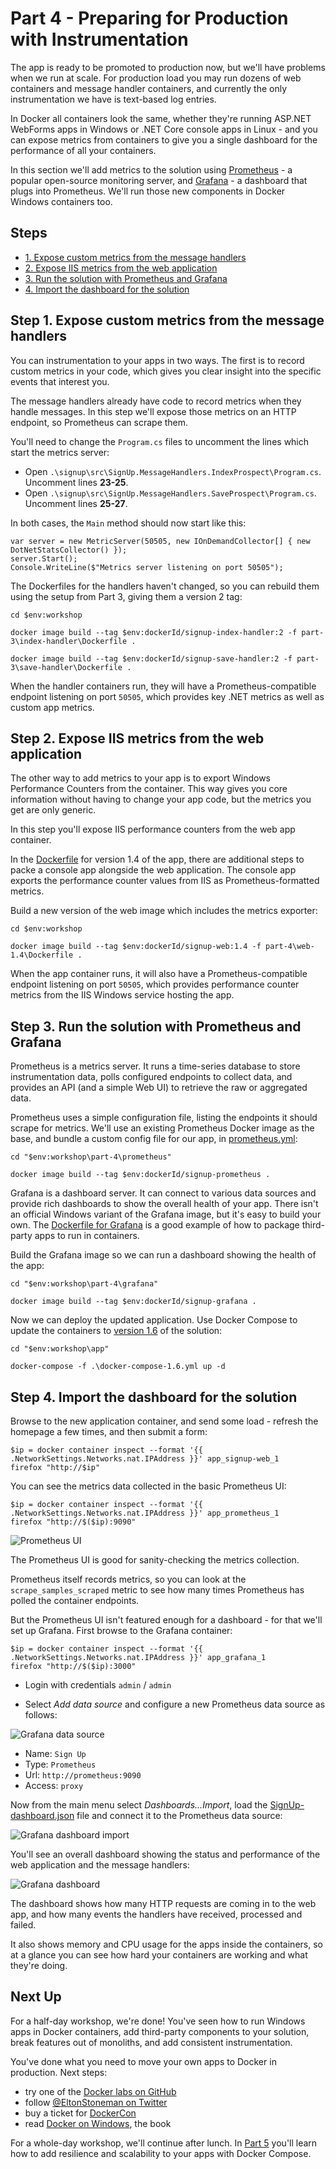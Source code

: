 # Part 4 - Preparing for Production with Instrumentation

The app is ready to be promoted to production now, but we'll have problems when we run at scale. For production load you may run dozens of web containers and message handler containers, and currently the only instrumentation we have is text-based log entries. 

In Docker all containers look the same, whether they're running ASP.NET WebForms apps in Windows or .NET Core console apps in Linux - and you can expose metrics from containers to give you a single dashboard for the performance of all your containers.

In this section we'll add metrics to the solution using [Prometheus](http://prometheus.io) - a popular open-source monitoring server, and [Grafana](https://grafana.com) - a dashboard that plugs into Prometheus. We'll run those new components in Docker Windows containers too.

## Steps

* [1. Expose custom metrics from the message handlers](#1)
* [2. Expose IIS metrics from the web application](#2)
* [3. Run the solution with Prometheus and Grafana](#3)
* [4. Import the dashboard for the solution](#4)

## <a name="1"></a>Step 1. Expose custom metrics from the message handlers

You can instrumentation to your apps in two ways. The first is to record custom metrics in your code, which gives you clear insight into the specific events that interest you. 

The message handlers already have code to record metrics when they handle messages. In this step we'll expose those metrics on an HTTP endpoint, so Prometheus can scrape them.

You'll need to change the `Program.cs` files to uncomment the lines which start the metrics server:

- Open `.\signup\src\SignUp.MessageHandlers.IndexProspect\Program.cs`. Uncomment lines **23-25**.
- Open `.\signup\src\SignUp.MessageHandlers.SaveProspect\Program.cs`. Uncomment lines **25-27**.

In both cases, the `Main` method should now start like this:

```
var server = new MetricServer(50505, new IOnDemandCollector[] { new DotNetStatsCollector() });
server.Start();
Console.WriteLine($"Metrics server listening on port 50505");
```

The Dockerfiles for the handlers haven't changed, so you can rebuild them using the setup from Part 3, giving them a version 2 tag:

```
cd $env:workshop

docker image build --tag $env:dockerId/signup-index-handler:2 -f part-3\index-handler\Dockerfile .

docker image build --tag $env:dockerId/signup-save-handler:2 -f part-3\save-handler\Dockerfile .
```

When the handler containers run, they will have a Prometheus-compatible endpoint listening on port `50505`, which provides key .NET metrics as well as custom app metrics.


## <a name="2"></a>Step 2. Expose IIS metrics from the web application

The other way to add metrics to your app is to export Windows Performance Counters from the container. This way gives you core information without having to change your app code, but the metrics you get are only generic. 

In this step you'll expose IIS performance counters from the web app container.

In the [Dockerfile](part-4/web-1.4/Dockerfile) for version 1.4 of the app, there are additional steps to packe a console app alongside the web application. The console app exports the performance counter values from IIS as Prometheus-formatted metrics.

Build a new version of the web image which includes the metrics exporter:

```
cd $env:workshop

docker image build --tag $env:dockerId/signup-web:1.4 -f part-4\web-1.4\Dockerfile .
```

When the app container runs, it will also have a Prometheus-compatible endpoint listening on port `50505`, which provides performance counter metrics from the IIS Windows service hosting the app.


## <a name="3"></a>Step 3. Run the solution with Prometheus and Grafana

Prometheus is a metrics server. It runs a time-series database to store instrumentation data, polls configured endpoints to collect data, and provides an API (and a simple Web UI) to retrieve the raw or aggregated data.

Prometheus uses a simple configuration file, listing the endpoints it should scrape for metrics. We'll use an existing Prometheus Docker image as the base, and bundle a custom config file for our app, in [prometheus.yml](part-4/prometheus/prometheus.yml):

```
cd "$env:workshop\part-4\prometheus"

docker image build --tag $env:dockerId/signup-prometheus .
```

Grafana is a dashboard server. It can connect to various data sources and provide rich dashboards to show the overall health of your app. There isn't an official Windows variant of the Grafana image, but it's easy to build your own. The [Dockerfile for Grafana]() is a good example of how to package third-party apps to run in containers.

Build the Grafana image so we can run a dashboard showing the health of the app:

```
cd "$env:workshop\part-4\grafana"

docker image build --tag $env:dockerId/signup-grafana .
```

Now we can deploy the updated application. Use Docker Compose to update the containers to [version 1.6](app/docker-compose-1.6.yml) of the solution:

```
cd "$env:workshop\app"

docker-compose -f .\docker-compose-1.6.yml up -d
```

## <a name="4"></a>Step 4. Import the dashboard for the solution


Browse to the new application container, and send some load - refresh the homepage a few times, and then submit a form:

```
$ip = docker container inspect --format '{{ .NetworkSettings.Networks.nat.IPAddress }}' app_signup-web_1
firefox "http://$ip"
```

You can see the metrics data collected in the basic Prometheus UI:

```
$ip = docker container inspect --format '{{ .NetworkSettings.Networks.nat.IPAddress }}' app_prometheus_1
firefox "http://$($ip):9090"
```

![Prometheus UI](img/prometheus-metrics.png)

The Prometheus UI is good for sanity-checking the metrics collection. 

Prometheus itself records metrics, so you can look at the `scrape_samples_scraped` metric to see how many times Prometheus has polled the container endpoints.

But the Prometheus UI isn't featured enough for a dashboard - for that we'll set up Grafana. First browse to the Grafana container:

```
$ip = docker container inspect --format '{{ .NetworkSettings.Networks.nat.IPAddress }}' app_grafana_1
firefox "http://$($ip):3000"
```

- Login with credentials `admin` / `admin`

- Select _Add data source_ and configure a new Prometheus data source as follows:

![Grafana data source](img/grafana-add-data-source.png)

- Name: `Sign Up`
- Type: `Prometheus`
- Url: `http://prometheus:9090`
- Access: `proxy`

Now from the main menu select _Dashboards...Import_, load the [SignUp-dashboard.json](part-4/grafana/SignUp-dashboard.json) file and connect it to the Prometheus data source:

![Grafana dashboard import](img/grafana-import-dashboard.png)

You'll see an overall dashboard showing the status and performance of the web application and the message handlers:

![Grafana dashboard](img/grafana-dashboard.png)

The dashboard shows how many HTTP requests are coming in to the web app, and how many events the handlers have received, processed and failed.

It also shows memory and CPU usage for the apps inside the containers, so at a glance you can see how hard your containers are working and what they're doing.

## Next Up

For a half-day workshop, we're done! You've seen how to run Windows apps in Docker containers, add third-party components to your solution, break features out of monoliths, and add consistent instrumentation. 

You've done what you need to move your own apps to Docker in production. Next steps:

- try one of the [Docker labs on GitHub](https://github.com/docker/labs)
- follow [@EltonStoneman on Twitter](https://twitter.com/EltonStoneman)
- buy a ticket for [DockerCon](https://europe-2017.dockercon.com)
- read [Docker on Windows](https://www.amazon.co.uk/Docker-Windows-Elton-Stoneman/dp/1785281658), the book

For a whole-day workshop, we'll continue after lunch. In [Part 5](part-5.md) you'll learn how to add resilience and scalability to your apps with Docker Compose.